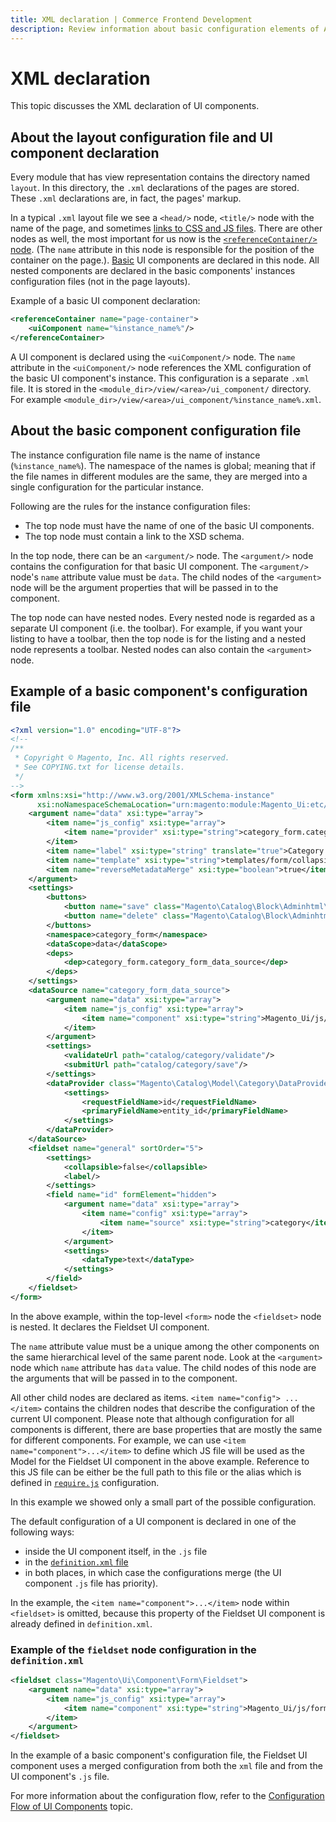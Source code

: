 ```yaml
---
title: XML declaration | Commerce Frontend Development
description: Review information about basic configuration elements of Adobe Commerce and Magento Open Source UI components.
---
```


# XML declaration

This topic discusses the XML declaration of UI components.

## About the layout configuration file and UI component declaration

Every module that has view representation contains the directory named `layout`. In this directory, the `.xml` declarations of the pages are stored. These `.xml` declarations are, in fact, the pages' markup.

In a typical `.xml` layout file we see a `<head/>` node, `<title/>` node with the name of the page, and sometimes [links to CSS and JS files](../../guide/layouts/xml-manage.md#include-static-resources-javascript-css-fonts). There are other nodes as well, the most important for us now is the [`<referenceContainer/>` node](../../guide/layouts/xml-instructions.md#referenceblock-and-referencecontainer). (The `name` attribute in this node is responsible for the position of the container on the page.). [Basic](../index.md#general-structure) UI components are declared in this node. All nested components are declared in the basic components' instances configuration files (not in the page layouts).

Example of a basic UI component declaration:

```xml
<referenceContainer name="page-container">
    <uiComponent name="%instance_name%"/>
</referenceContainer>
```

A UI component is declared using the `<uiComponent/>` node. The `name` attribute in the `<uiComponent/>` node references the XML configuration of the basic UI component's instance. This configuration is a separate `.xml` file. It is stored in the `<module_dir>/view/<area>/ui_component/` directory. For example `<module_dir>/view/<area>/ui_component/%instance_name%.xml`.

## About the basic component configuration file

The instance configuration file name is the name of instance (`%instance_name%`). The namespace of the names is global; meaning that if the file names in different modules are the same, they are merged into a single configuration for the particular instance.

Following are the rules for the instance configuration files:

*  The top node must have the name of one of the basic UI components. <!-- need to mention or link what components -->
*  The top node must contain a link to the XSD schema.

In the top node, there can be an `<argument/>` node. The `<argument/>` node contains the configuration for that basic UI component. The `<argument/>` node's `name` attribute value must be `data`. The child nodes of the `<argument>` node will be the argument properties that will be passed in to the component.

The top node can have nested nodes. Every nested node is regarded as a separate UI component (i.e. the toolbar). For example, if you want your listing to have a toolbar, then the top node is for the listing and a nested node represents a toolbar. Nested nodes can also contain the `<argument>` node.

## Example of a basic component's configuration file

```xml
<?xml version="1.0" encoding="UTF-8"?>
<!--
/**
 * Copyright © Magento, Inc. All rights reserved.
 * See COPYING.txt for license details.
 */
-->
<form xmlns:xsi="http://www.w3.org/2001/XMLSchema-instance"
      xsi:noNamespaceSchemaLocation="urn:magento:module:Magento_Ui:etc/ui_configuration.xsd">
    <argument name="data" xsi:type="array">
        <item name="js_config" xsi:type="array">
            <item name="provider" xsi:type="string">category_form.category_form_data_source</item>
        </item>
        <item name="label" xsi:type="string" translate="true">Category Information</item>
        <item name="template" xsi:type="string">templates/form/collapsible</item>
        <item name="reverseMetadataMerge" xsi:type="boolean">true</item>
    </argument>
    <settings>
        <buttons>
            <button name="save" class="Magento\Catalog\Block\Adminhtml\Category\Edit\SaveButton"/>
            <button name="delete" class="Magento\Catalog\Block\Adminhtml\Category\Edit\DeleteButton"/>
        </buttons>
        <namespace>category_form</namespace>
        <dataScope>data</dataScope>
        <deps>
            <dep>category_form.category_form_data_source</dep>
        </deps>
    </settings>
    <dataSource name="category_form_data_source">
        <argument name="data" xsi:type="array">
            <item name="js_config" xsi:type="array">
                <item name="component" xsi:type="string">Magento_Ui/js/form/provider</item>
            </item>
        </argument>
        <settings>
            <validateUrl path="catalog/category/validate"/>
            <submitUrl path="catalog/category/save"/>
        </settings>
        <dataProvider class="Magento\Catalog\Model\Category\DataProvider" name="category_form_data_source">
            <settings>
                <requestFieldName>id</requestFieldName>
                <primaryFieldName>entity_id</primaryFieldName>
            </settings>
        </dataProvider>
    </dataSource>
    <fieldset name="general" sortOrder="5">
        <settings>
            <collapsible>false</collapsible>
            <label/>
        </settings>
        <field name="id" formElement="hidden">
            <argument name="data" xsi:type="array">
                <item name="config" xsi:type="array">
                    <item name="source" xsi:type="string">category</item>
                </item>
            </argument>
            <settings>
                <dataType>text</dataType>
            </settings>
        </field>
    </fieldset>
</form>
```

In the above example, within the top-level `<form>` node the `<fieldset>` node is nested. It declares the Fieldset UI component.

The `name` attribute value must be a unique among the other components on the same hierarchical level of the same parent node. Look at the `<argument>` node which `name` attribute has `data` value. The child nodes of this node are the arguments that will be passed in to the component.

All other child nodes are declared as items. `<item name="config"> ...</item>` contains the children nodes that describe the configuration of the current UI component. Please note that although configuration for all components is different, there are base properties that are mostly the same for different components. For example, we can use `<item name="component">...</item>` to define which JS file will be used as the Model for the Fieldset UI component in the above example. Reference to this JS file can be either be the full path to this file or the alias which is defined in [`require.js`](../../javascript/requirejs.md) configuration.

In this example we showed only a small part of the possible configuration.

The default configuration of a UI component is declared in one of the following ways:

*  inside the UI component itself, in the `.js` file
*  in the [`definition.xml` file](https://github.com/magento/magento2/blob/2.4/app/code/Magento/Ui/view/base/ui_component/etc/definition.xml)
*  in both places, in which case the configurations merge (the UI component `.js` file has priority).

In the example, the `<item name="component">...</item>` node within `<fieldset>` is omitted, because this property of the Fieldset UI component is already defined in `definition.xml`.

### Example of the `fieldset` node configuration in the `definition.xml`

```xml
<fieldset class="Magento\Ui\Component\Form\Fieldset">
    <argument name="data" xsi:type="array">
        <item name="js_config" xsi:type="array">
            <item name="component" xsi:type="string">Magento_Ui/js/form/components/fieldset</item>
        </item>
    </argument>
</fieldset>
```

In the example of a basic component's configuration file, the Fieldset UI component uses a merged configuration from both the `xml` file and from the UI component's `.js` file.

For more information about the configuration flow, refer to  the [Configuration Flow of UI Components](configuration-flow.md) topic.
